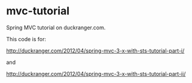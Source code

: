 mvc-tutorial
=======================

Spring MVC tutorial on duckranger.com.

This code is for:

http://duckranger.com/2012/04/spring-mvc-3-x-with-sts-tutorial-part-i/

and

http://duckranger.com/2012/04/spring-mvc-3-x-with-sts-tutorial-part-ii/
